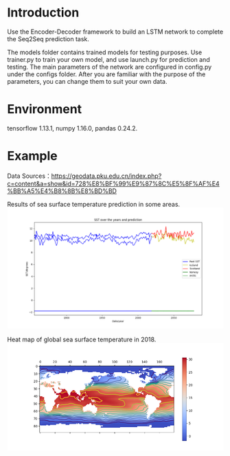 # Introduction
Use the Encoder-Decoder framework to build an LSTM network to complete the Seq2Seq prediction task.

The models folder contains trained models for testing purposes. Use trainer.py to train your own model, and use launch.py for prediction and testing. The main parameters of the network are configured in config.py under the configs folder. After you are familiar with the purpose of the parameters, you can change them to suit your own data.
# Environment
tensorflow               1.13.1,
numpy                    1.16.0,
pandas                   0.24.2.
# Example
Data Sources：https://geodata.pku.edu.cn/index.php?c=content&a=show&id=728%E8%BF%99%E9%87%8C%E5%8F%AF%E4%BB%A5%E4%B8%8B%E8%BD%BD

Results of sea surface temperature prediction in some areas.
![Image text](https://github.com/Su-Lemon/lstm-master/blob/master/result/figure_3.png)

Heat map of global sea surface temperature in 2018.
![Image text](https://github.com/Su-Lemon/lstm-master/blob/master/result/figure_2.png)
